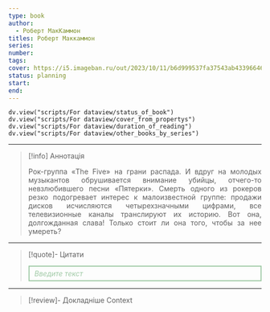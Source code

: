 ```yaml
---
type: book
author:
  - Роберт МакКаммон
titles: Роберт Маккаммон
series:
number:
tags:
cover: https://i5.imageban.ru/out/2023/10/11/b6d999537fa37543ab43396646eb96b7.jpg
status: planning
start:
end:
---
```

```dataviewjs
dv.view("scripts/For dataview/status_of_book")
dv.view("scripts/For dataview/cover_from_propertys")
dv.view("scripts/For dataview/duration_of_reading")
dv.view("scripts/For dataview/other_books_by_series")
```
---

>[!info] Аннотація
> <p align="justify">Рок-группа «The Five» на грани распада. И вдруг на молодых музыкантов обрушивается внимание убийцы, отчего-то невзлюбившего песни «Пятерки». Смерть одного из рокеров резко подогревает интерес к малоизвестной группе: продажи дисков исчисляются четырехзначными цифрами, все телевизионные каналы транслируют их историю. Вот она, долгожданная слава! Только стоит ли она того, чтобы за нее умереть?</p>

---

>[!quote]- Цитати
><div align="justify" style="border: 2px solid #A0CAA6; padding: 5px 10px 5px 10px; font-style: italic; color: #A0CAA6 ">Введите текст</div>

---
>[!review]- Докладніше
>Context